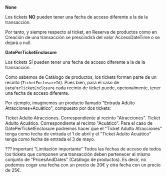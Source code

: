 **None**

Los tickets **NO** pueden tener una fecha de acceso diferente a la de la transacción.

Por tanto, y siempre respecto al ticket, en Reserva de productos como en Creación de una transacción se prescindirá del valor AccessDateTime o se dejará a null.

**DatePerTicketEnclosure**

Los tickets SÍ pueden tener una fecha de acceso diferente a la de la transacción.

Como sabemos de Catálogo de productos, los tickets forman parte de un recinto (`TicketEnclosureId`). Pues bien, para el caso de `DatePerTicketEnclosure` cada recinto de ticket puede, opcionalmente, tener una fecha de acceso diferente.

Por ejemplo, imaginemos un producto llamado "Entrada Adulto Atracciones+Acuático", compuesto por dos tickets:

Ticket Adulto Atracciones. Correspondiente al recinto "Atracciones".
Ticket Adulto Acuático. Correspondiente al recinto "Acuático".
Para el caso de DatePerTicketEnclosure podremos hacer que el "Ticket Adulto Atracciones" tenga como fecha de entrada el 1 de abril y el "Ticket Adulto Acuático" tenga como fecha de entrada el 3 de mayo.

??? important "Limitación importante"
    Todos las fechas de acceso de todos los tickets que componen una transacción deben pertenecer al mismo conjunto de "PricesAndDates" (Catálogo de productos). Es decir, no podemos coger una fecha con un precio de 20€ y otra fecha con un precio de 25€.
